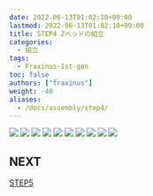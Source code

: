 ```yaml
---
date: 2022-06-13T01:02:10+09:00
lastmod: 2022-06-13T01:02:10+09:00
title: STEP4 Zベッドの組立
categories:
  - 組立
tags:
  - Fraxinus-1st-gen
toc: false
authors: ["fraxinus"]
weight: -40
aliases:
  - /docs/assembly/step4/
---
```


![](/images/fraxinus-assembly-4-z-bed-0.jpg)
![](/images/fraxinus-assembly-4-z-bed-1.jpg)
![](/images/fraxinus-assembly-4-z-bed-2.jpg)
![](/images/fraxinus-assembly-4-z-bed-3.jpg)
![](/images/fraxinus-assembly-4-z-bed-4.jpg)
![](/images/fraxinus-assembly-4-z-bed-5.jpg)
![](/images/fraxinus-assembly-4-z-bed-6.jpg)
![](/images/fraxinus-assembly-4-z-bed-7.jpg)
![](/images/fraxinus-assembly-4-z-bed-8.jpg)
![](/images/fraxinus-assembly-4-z-bed-9.jpg)
## NEXT

[STEP5](../step5)
